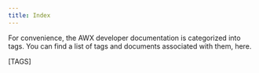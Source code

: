 ```yaml
---
title: Index
---
```


For convenience, the AWX developer documentation is categorized into tags.
You can find a list of tags and documents associated with them, here.

[TAGS]
